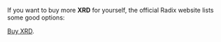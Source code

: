 If you want to buy more **XRD** for yourself, the official Radix website lists some good options:

[Buy XRD](https://www.radixdlt.com/token).
